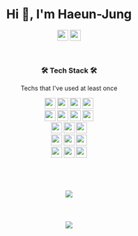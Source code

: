 <!--[header](https://capsule-render.vercel.app/api?type=wave&color=auto&height=300&section=header&text=JUNGHAEUN&fontSize=90&animation=blink)
https://velog.io/@hsngju/github-%ED%94%84%EB%A1%9C%ED%95%84-%EA%BE%B8%EB%AF%B8%EA%B8%B0 -->


<h1 align="center">Hi 👋, I'm Haeun-Jung</h1>
<!-- <h3 align="center">Frontend developer</h3> -->
<p align="center">
 <a href="mailto:gkdms325@gmail.com"><img height="25em" src="https://img.shields.io/badge/Gmail-d14836?style=flat-square&logo=Gmail&logoColor=white&link=gkdms325@gmail.com"/></a>
 <a href="mailto:gkdms7070@naver.com"><img height="25em" src="https://img.shields.io/badge/Naver-03C75A?style=flat-square&logo=Naver&logoColor=white&link=gkdms7070@naver.com"/></a>
</p>
<br>
<h3 align="center">🛠 Tech Stack 🛠</h3>
<p align="center"> Techs that I've used at least once </p>

<p align="center">
<img height="25em" src="https://img.shields.io/badge/HTML5-E34F26?style=flat-square&logo=HTML5&logoColor=white"/></a>
<img height="25em" src="https://img.shields.io/badge/CSS-1572B6?style=flat-square&logo=css3&logoColor=white"/></a>
<img height="25em" src="https://img.shields.io/badge/Javascript-ffb13b?style=flat-square&logo=javascript&logoColor=white"/></a>
<img height="25em" src="https://img.shields.io/badge/Typescript-3178C6?style=flat-square&logo=Typescript&logoColor=white"/></a>
<br>
<img height="25em" src="https://img.shields.io/badge/Vue.js-4FC08D?style=flat-square&logo=Vue.js&logoColor=white"/></a>
<img height="25em" src="https://img.shields.io/badge/Vuetify-1867C0?style=flat-square&logo=Vuetify&logoColor=white"/></a>
<img height="25em" src="https://img.shields.io/badge/React-61DAFB?style=flat-square&logo=React&logoColor=white"/></a>
<img height="25em" src="https://img.shields.io/badge/MUI-007FFF?style=flat-square&logo=MUI&logoColor=white"/></a>
<br>
<img height="25em" src="https://img.shields.io/badge/Java-007396?style=flat-square&logo=Java&logoColor=white"/></a>
<img height="25em" src="https://img.shields.io/badge/SpringBoot-6DB33F?style=flat-square&logo=SpringBoot&logoColor=white"/></a>
<img height="25em" src="https://img.shields.io/badge/MySQL-E6B91E?style=flat-square&logo=MySql&logoColor=white"/></a>
<br>
<img height="25em" src="https://img.shields.io/badge/Git-F05032?style=flat-square&logo=Git&logoColor=white"/></a>
<img height="25em" src="https://img.shields.io/badge/GitLab-FC6D26?style=flat-square&logo=GitLab&logoColor=white"/></a>
<img height="25em" src="https://img.shields.io/badge/GitHub-181717?style=flat-square&logo=GitHub&logoColor=white"/></a>
<br/>
<img height="25em" src="https://img.shields.io/badge/Jira-0052CC?style=flat-square&logo=JiraSoftware&logoColor=white"/></a>
<img height="25em" src="https://img.shields.io/badge/Postman-FF6C37?style=flat-square&logo=Postman&logoColor=white"/></a>
<img height="25em" src="https://img.shields.io/badge/Figma-F24E1E?style=flat-square&logo=Figma&logoColor=white"/></a>
</p>

<br>
<br>

<p align="center">
<img src="https://github-readme-stats.vercel.app/api?username=Haeun-Jung&show_icons=true&theme=tokyonight&count_private=true&include_all_commits=true" style="height: auto; margin-left: 20px; margin-right: 20px; padding: 10px;"/>
</p>
 
<br>

<!--
**Haeun-Jung/Haeun-Jung** is a ✨ _special_ ✨ repository because its `README.md` (this file) appears on your GitHub profile.

Here are some ideas to get you started:

- 🔭 I’m currently working on ...
- 🌱 I’m currently learning ...
- 👯 I’m looking to collaborate on ...
- 🤔 I’m looking for help with ...
- 💬 Ask me about ...
- 📫 How to reach me: ...
- 😄 Pronouns: ...
- ⚡ Fun fact: ...
-->
<p align="center">
<img src="https://capsule-render.vercel.app/api?section=footer&color=#82CAFF"/>
</p>
